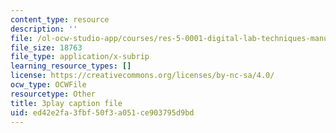 ```yaml
---
content_type: resource
description: ''
file: /ol-ocw-studio-app/courses/res-5-0001-digital-lab-techniques-manual-spring-2007/ed42e2fa3fbf50f3a051ce903795d9bd_P-UBuAFxJiA.vtt
file_size: 18763
file_type: application/x-subrip
learning_resource_types: []
license: https://creativecommons.org/licenses/by-nc-sa/4.0/
ocw_type: OCWFile
resourcetype: Other
title: 3play caption file
uid: ed42e2fa-3fbf-50f3-a051-ce903795d9bd
---
```

